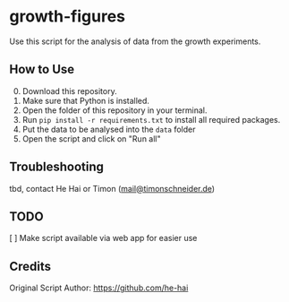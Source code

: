 # growth-figures

Use this script for the analysis of data from the growth experiments.

## How to Use

0. Download this repository.
1. Make sure that Python is installed.
2. Open the folder of this repository in your terminal.
3. Run `pip install -r requirements.txt` to install all required packages.
4. Put the data to be analysed into the `data` folder
5. Open the script and click on "Run all"

## Troubleshooting

tbd, contact He Hai or Timon (mail@timonschneider.de)

## TODO

[ ] Make script available via web app for easier use

## Credits

Original Script Author: https://github.com/he-hai
